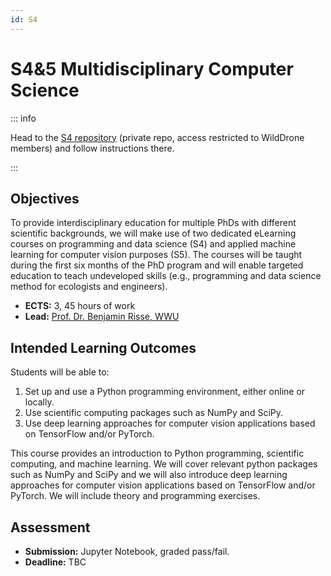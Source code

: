 ```yaml
---
id: S4
---
```


# S4&5 Multidisciplinary Computer Science

::: info

Head to the [S4 repository](https://github.com/WildDrone/S4) (private repo, access restricted to WildDrone members) and follow instructions there.

::: 

## Objectives
To provide interdisciplinary education for multiple PhDs with different scientific backgrounds, we will make use of two dedicated eLearning courses on programming and data science (S4) and applied machine learning for computer vision purposes (S5). The courses will be taught during the first six months of the PhD program and will enable targeted education to teach undeveloped skills (e.g., programming and data science method for ecologists and engineers).

* **ECTS:** 3, 45 hours of work
* **Lead:** [Prof. Dr. Benjamin Risse, WWU](https://www.uni-muenster.de/Geoinformatics.cvmls/people/risse.shtml)

## Intended Learning Outcomes

Students will be able to:

1. Set up and use a Python programming environment, either online or locally.
2. Use scientific computing packages such as NumPy and SciPy.
3. Use deep learning approaches for computer vision applications based on TensorFlow and/or PyTorch.

This course provides an introduction to Python programming, scientific computing, and machine learning. We will cover relevant python packages such as NumPy and SciPy and we will also introduce deep learning approaches for computer vision applications based on TensorFlow and/or PyTorch. We will include theory and programming exercises.

## Assessment
* **Submission:** Jupyter Notebook, graded pass/fail.
* **Deadline:** TBC